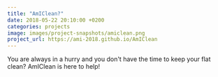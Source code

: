 ```yaml
---
title: "AmIClean?"
date: 2018-05-22 20:10:00 +0200
categories: projects
image: images/project-snapshots/amiclean.png
project_url: https://ami-2018.github.io/AmIClean
---
```


You are always in a hurry and you don't have the time to keep your flat clean? AmIClean is here to help!
